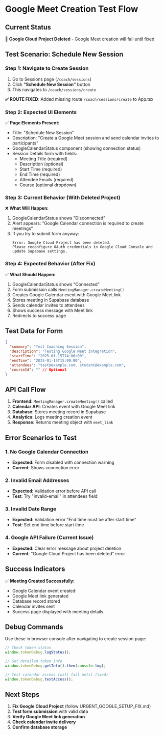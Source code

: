# Google Meet Creation Test Flow

## Current Status
🚨 **Google Cloud Project Deleted** - Google Meet creation will fail until fixed

## Test Scenario: Schedule New Session

### Step 1: Navigate to Create Session
1. Go to Sessions page (`/coach/sessions`)
2. Click **"Schedule New Session"** button
3. This navigates to `/coach/sessions/create`

**✅ ROUTE FIXED**: Added missing route `/coach/sessions/create` to App.tsx

### Step 2: Expected UI Elements
✅ **Page Elements Present:**
- Title: "Schedule New Session"
- Description: "Create a Google Meet session and send calendar invites to participants"
- GoogleCalendarStatus component (showing connection status)
- Session Details form with fields:
  - Meeting Title (required)
  - Description (optional)
  - Start Time (required)
  - End Time (required)
  - Attendee Emails (required)
  - Course (optional dropdown)

### Step 3: Current Behavior (With Deleted Project)
❌ **What Will Happen:**
1. GoogleCalendarStatus shows "Disconnected" 
2. Alert appears: "Google Calendar connection is required to create meetings"
3. If you try to submit form anyway:
   ```
   Error: Google Cloud Project has been deleted. 
   Please reconfigure OAuth credentials in Google Cloud Console and update Supabase settings.
   ```

### Step 4: Expected Behavior (After Fix)
✅ **What Should Happen:**
1. GoogleCalendarStatus shows "Connected"
2. Form submission calls `MeetingManager.createMeeting()`
3. Creates Google Calendar event with Google Meet link
4. Stores meeting in Supabase database
5. Sends calendar invites to attendees
6. Shows success message with Meet link
7. Redirects to success page

## Test Data for Form
```json
{
  "summary": "Test Coaching Session",
  "description": "Testing Google Meet integration",
  "startTime": "2025-01-15T14:00:00",
  "endTime": "2025-01-15T15:00:00", 
  "attendees": "test@example.com, student@example.com",
  "courseId": "" // Optional
}
```

## API Call Flow
1. **Frontend**: `MeetingManager.createMeeting()` called
2. **Calendar API**: Creates event with Google Meet link
3. **Database**: Stores meeting record in Supabase
4. **Analytics**: Logs meeting creation event
5. **Response**: Returns meeting object with `meet_link`

## Error Scenarios to Test

### 1. No Google Calendar Connection
- **Expected**: Form disabled with connection warning
- **Current**: Shows connection error

### 2. Invalid Email Addresses
- **Expected**: Validation error before API call
- **Test**: Try "invalid-email" in attendees field

### 3. Invalid Date Range
- **Expected**: Validation error "End time must be after start time"
- **Test**: Set end time before start time

### 4. Google API Failure (Current Issue)
- **Expected**: Clear error message about project deletion
- **Current**: "Google Cloud Project has been deleted" error

## Success Indicators
✅ **Meeting Created Successfully:**
- Google Calendar event created
- Google Meet link generated
- Database record stored
- Calendar invites sent
- Success page displayed with meeting details

## Debug Commands
Use these in browser console after navigating to create session page:

```javascript
// Check token status
window.tokenDebug.logStatus();

// Get detailed token info
window.tokenDebug.getInfo().then(console.log);

// Test calendar access (will fail until fixed)
window.tokenDebug.testAccess();
```

## Next Steps
1. **Fix Google Cloud Project** (follow URGENT_GOOGLE_SETUP_FIX.md)
2. **Test form submission** with valid data
3. **Verify Google Meet link generation**
4. **Check calendar invite delivery**
5. **Confirm database storage**
